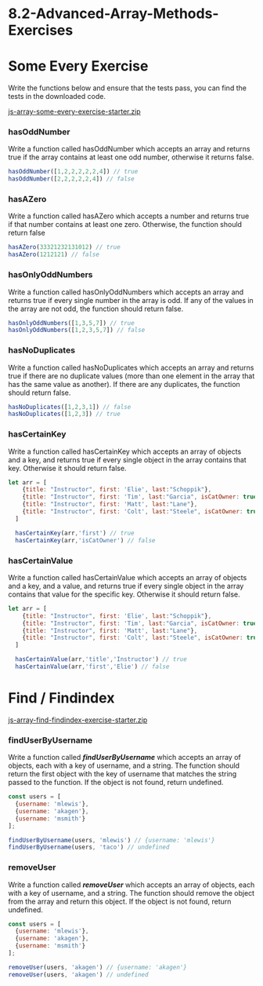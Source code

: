 # 8.2-Advanced-Array-Methods-Exercises
# ****Some Every Exercise****

Write the functions below and ensure that the tests pass, you can find the tests in the downloaded code.

[js-array-some-every-exercise-starter.zip](https://s3-us-west-2.amazonaws.com/secure.notion-static.com/b39f751b-7324-435e-b860-d484055ec8ff/js-array-some-every-exercise-starter.zip)

### **hasOddNumber**

Write a function called hasOddNumber which accepts an array and returns true if the array contains at least one odd number, otherwise it returns false.

```jsx
hasOddNumber([1,2,2,2,2,2,4]) // true
hasOddNumber([2,2,2,2,2,4]) // false
```

### **hasAZero**

Write a function called hasAZero which accepts a number and returns true if that number contains at least one zero. Otherwise, the function should return false

```jsx
hasAZero(33321232131012) // true
hasAZero(1212121) // false
```

### **hasOnlyOddNumbers**

Write a function called hasOnlyOddNumbers which accepts an array and returns true if every single number in the array is odd. If any of the values in the array are not odd, the function should return false.

```jsx
hasOnlyOddNumbers([1,3,5,7]) // true
hasOnlyOddNumbers([1,2,3,5,7]) // false
```

### **hasNoDuplicates**

Write a function called hasNoDuplicates which accepts an array and returns true if there are no duplicate values (more than one element in the array that has the same value as another). If there are any duplicates, the function should return false.

```jsx
hasNoDuplicates([1,2,3,1]) // false
hasNoDuplicates([1,2,3]) // true
```

### **hasCertainKey**

Write a function called hasCertainKey which accepts an array of objects and a key, and returns true if every single object in the array contains that key. Otherwise it should return false.

```jsx
let arr = [
    {title: "Instructor", first: 'Elie', last:"Schoppik"},
    {title: "Instructor", first: 'Tim', last:"Garcia", isCatOwner: true},
    {title: "Instructor", first: 'Matt', last:"Lane"},
    {title: "Instructor", first: 'Colt', last:"Steele", isCatOwner: true}
  ]

  hasCertainKey(arr,'first') // true
  hasCertainKey(arr,'isCatOwner') // false
```

### **hasCertainValue**

Write a function called hasCertainValue which accepts an array of objects and a key, and a value, and returns true if every single object in the array contains that value for the specific key. Otherwise it should return false.

```jsx
let arr = [
    {title: "Instructor", first: 'Elie', last:"Schoppik"},
    {title: "Instructor", first: 'Tim', last:"Garcia", isCatOwner: true},
    {title: "Instructor", first: 'Matt', last:"Lane"},
    {title: "Instructor", first: 'Colt', last:"Steele", isCatOwner: true}
  ]

  hasCertainValue(arr,'title','Instructor') // true
  hasCertainValue(arr,'first','Elie') // false
```

##

# ****Find / Findindex****

[js-array-find-findindex-exercise-starter.zip](https://s3-us-west-2.amazonaws.com/secure.notion-static.com/18394ec2-dc71-466a-b02c-022b57b55273/js-array-find-findindex-exercise-starter.zip)

### **findUserByUsername**

Write a function called ***findUserByUsername*** which accepts an array of objects, each with a key of username, and a string. The function should return the first object with the key of username that matches the string passed to the function. If the object is not found, return undefined.

```jsx
const users = [
  {username: 'mlewis'},
  {username: 'akagen'},
  {username: 'msmith'}
];

findUserByUsername(users, 'mlewis') // {username: 'mlewis'}
findUserByUsername(users, 'taco') // undefined
```

### **removeUser**

Write a function called ***removeUser*** which accepts an array of objects, each with a key of username, and a string. The function should remove the object from the array and return this object. If the object is not found, return undefined.

```jsx
const users = [
  {username: 'mlewis'},
  {username: 'akagen'},
  {username: 'msmith'}
];

removeUser(users, 'akagen') // {username: 'akagen'}
removeUser(users, 'akagen') // undefined
```

##
